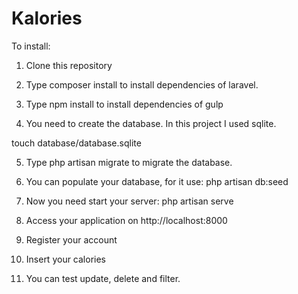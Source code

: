 # Kalories


To install:

1. Clone this repository

2. Type composer install to install dependencies of laravel.

3. Type npm install to install dependencies of gulp

4. You need to create the database. In this project I used sqlite.

touch database/database.sqlite

5. Type php artisan migrate to migrate the database.

6. You can populate your database, for it use: php artisan db:seed

7. Now you need start your server: php artisan serve

8. Access your application on http://localhost:8000

9. Register your account

10. Insert your calories

11. You can test update, delete and filter.

